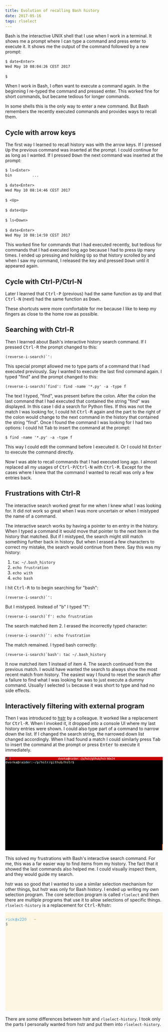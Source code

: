 ```yaml
---
title: Evolution of recalling Bash history
date: 2017-05-16
tags: rlselect
---
```


Bash is the interactive UNIX shell that I use when I work in a terminal. It
shows me a prompt where I can type a command and press enter to execute it. It
shows me the output of the command followed by a new prompt:

    $ date<Enter>
    Wed May 10 08:04:26 CEST 2017

    $

When I work in Bash, I often want to execute a command again. In the beginning
I re-typed the command and pressed enter. This worked fine for short commands,
but became tedious for longer commands.

In some shells this is the only way to enter a new command. But Bash remembers
the recently executed commands and provides ways to recall them.

## Cycle with arrow keys

The first way I learned to recall history was with the arrow keys. If I pressed
<kbd>Up</kbd> the previous command was inserted at the prompt. I could continue
for as long as I wanted. If I pressed <kbd>Down</kbd> the next command was
inserted at the prompt:

    $ ls<Enter>
    bin         ...

    $ date<Enter>
    Wed May 10 08:14:46 CEST 2017

    $ <Up>

    $ date<Up>

    $ ls<Down>

    $ date<Enter>
    Wed May 10 08:14:59 CEST 2017

This worked fine for commands that I had executed recently, but tedious for
commands that I had executed long ago because I had to press <kbd>Up</kbd> many
times.  I ended up pressing and holding <kbd>Up</kbd> so that history scrolled
by and when I saw my command, I released the key and pressed <kbd>Down</kbd>
until it appeared again.

## Cycle with Ctrl-P/Ctrl-N

Later I learned that <kbd>Ctrl-P</kbd> (previous) had the same function as
<kbd>Up</kbd> and that <kbd>Ctrl-N</kbd> (next) had the same function as
<kbd>Down</kbd>.

These shortcuts were more comfortable for me because I like to keep my fingers
as close to the home row as possible.

## Searching with Ctrl-R

Then I learned about Bash's interactive history search command. If I pressed
<kbd>Ctrl-R</kbd> the prompt changed to this:

    (reverse-i-search)`':

This special prompt allowed me to type parts of a command that I had executed
previously. Say I wanted to execute the last find command again. I typed
"find" and the prompt changed to this:

    (reverse-i-search)`find': find -name '*.py' -a -type f

The text I typed, "find", was present before the colon. After the colon the
last command that I had executed that contained the string "find" was
displayed. In this case I did a search for Python files. If this was not the
match I was looking for, I could hit <kbd>Ctrl-R</kbd> again and the part to
the right of the colon would change to the next command in the history that
contained the string "find". Once I found the command I was looking for I had
two options: I could hit <kbd>Tab</kbd> to insert the command at the prompt:

    $ find -name '*.py' -a -type f

This way I could edit the command before I executed it. Or I could hit
<kbd>Enter</kbd> to execute the command directly.

Now I was able to recall commands that I had executed long ago. I almost
replaced all my usages of <kbd>Ctrl-P</kbd>/<kbd>Ctrl-N</kbd> with
<kbd>Ctrl-R</kbd>. Except for the cases where I knew that the command I wanted
to recall was only a few entries back.

## Frustrations with Ctrl-R

The interactive search worked great for me when I knew what I was looking for.
It did not work so great when I was more uncertain or when I mistyped the name
of a command.

The interactive search works by having a pointer to en entry in the history.
When I typed a command it would move that pointer to the next item in the
history that matched. But if I mistyped, the search might still match something
further back in history. But when I erased a few characters to correct my
mistake, the search would continue from there. Say this was my history:

1. `tac ~/.bash_history`
2. `echo frustration`
3. `echo with`
4. `echo bash`

I hit <kbd>Ctrl-R</kbd> to to begin searching for "bash":

    (reverse-i-search)`':

But I mistyped. Instead of "b" I typed "f":

    (reverse-i-search)`f': echo frustration

The search matched item 2. I erased the incorrectly typed character:

    (reverse-i-search)`': echo frustration

The match remained. I typed bash correctly:

    (reverse-i-search)`bash': tac ~/.bash_history

It now matched item 1 instead of item 4. The search continued from the previous
match. I would have wanted the search to always show the most recent match from
history. The easiest way I found to reset the search after a failure to find
what I was looking for was to just execute a dummy command. Usually I selected
`ls` because it was short to type and had no side effects.

## Interactively filtering with external program

Then I was introduced to [hstr](https://github.com/dvorka/hstr) by a colleague.
It worked like a replacement for <kbd>Ctrl-R</kbd>. When I invoked it, it
dropped into a console UI where my last history entries were shown. I could
also type part of a command to narrow down the list. If I changed the search
string, the narrowed down list changed accordingly.  When I had found a match I
could similarly press <kbd>Tab</kbd> to insert the command at the prompt or
press <kbd>Enter</kbd> to execute it immediately.

[![Demo of hstr (from their website)](/writing/evolution-recalling-bash-history/hh-animated-01.gif)](https://github.com/dvorka/hstr)

This solved my frustrations with Bash's interactive search command. For me,
this was a far easier way to find items from my history. The fact that it
showed the last commands also helped me. I could visually inspect them, and
they would guide my search.

hstr was so good that I wanted to use a similar selection mechanism for other
things, but hstr was only for Bash history. I ended up writing my own selection
program. The core selection program is called `rlselect` and then there are
multiple programs that use it to allow selections of specific things.
`rlselect-history` is a replacement for <kbd>Ctrl-R</kbd>/hstr:

[![Demo of rlselect](/writing/evolution-recalling-bash-history/rlselect_history_demo.gif)](/projects/rlselect/index.html)

There are some differences between hstr and `rlselect-history`. I took only the
parts I personally wanted from hstr and put them into `rlselect-history`.
